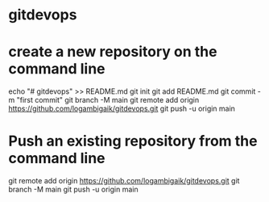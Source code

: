 # gitdevops

# create a new repository on the command line
echo "# gitdevops" >> README.md
git init
git add README.md
git commit -m "first commit"
git branch -M main
git remote add origin https://github.com/logambigaik/gitdevops.git
git push -u origin main
                
# Push an existing repository from the command line
git remote add origin https://github.com/logambigaik/gitdevops.git
git branch -M main
git push -u origin main

